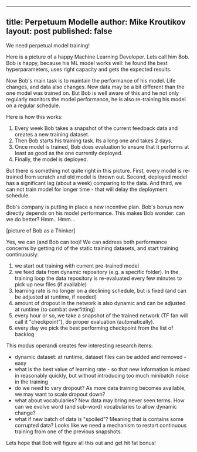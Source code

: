 ---
title: Perpetuum Modelle
author: Mike Kroutikov
layout: post
published: false
----

We need perpetual model training!

Here is a picture of a happy Machine Learning Developer. Lets call him Bob. Bob is happy, because
his ML model works well: he found the best hyperparameters, uses right capacity and gets the expected
results.

Now Bob's main task is to maintain the performance of his model. Life changes, and data also changes.
New data may be a bit different than the one model was trained on. But Bob is well aware of this and
he not only regularly monitors the model performance, he is also re-training his model on a regular 
schedule.

Here is how this works:
1. Every week Bob takes a snapshot of the current feedback data and creates a new training dataset.
2. Then Bob starts his training task. Its a long one and takes 2 days.
3. Once model is trained, Bob does evaluation to ensure that it performs at least as good as the one
   currently deployed.
4. Finally, the model is deployed.

But there is something not quite right in this picture. First, every model is re-trained from scratch
and old model is thrown out. Second, deployed model has a significant lag (about a week) comparing
to the data. And third, we can not train model for longer time - that will delay the deployment schedule.

Bob's company is putting in place a new incentive plan. Bob's bonus now directly depends on his model 
performance. This makes Bob wonder: can we do better? Hmm.. Hmm...

[picture of Bob as a Thinker]

Yes, we can (and Bob can too)! We can address both performance concerns by getting rid of the static
training datasets, and start training continuously:

1. we start out training with current pre-trained model
2. we feed data from dynamic repository (e.g. a specific folder). In the training loop the data
   repository is re-evaluated every few minutes to pick up new files (if available)
3. learning rate is no longer on a declining schedule, but is fixed (and can be adjusted at runtime,
   if needed)
4. amount of dropout in the network is also dynamic and can be adjusted at runtime (to combat overfitting)
5. every hour or so, we take a snapshot of the trained network (TF fan will call it "checkpoint"), do
   proper evaluation (automatically).
6. every day we pick the best performing checkpoint from the list of backlog

This modus operandi creates few interesting research items:
* dynamic dataset: at runtime, dataset files can be added and removed - easy
* what is the best value of learning rate - so that new information is mixed in reasonably quickly, but
  without introducing too much minibatch noise in the training
* do we need to vary dropout? As more data training becomes available, we may want to scale dropout down?
* what about vocabularies? New data may bring never seen terms. How can we evolve word (and sub-word) vocabularies
  to allow dynamic change?
* what if new batch of data is "spoiled"? Meaning that is contains some corrupted data? Looks like we need a 
  mechanism to restart continuous training from one of the previous snapshots.
  
Lets hope that Bob will figure all this out and get hit fat bonus!
  

